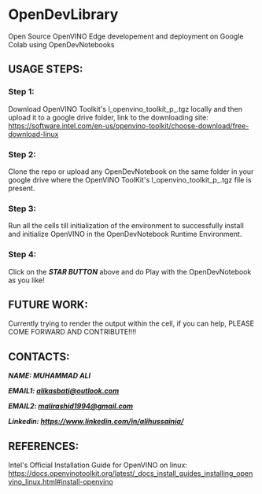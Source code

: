 # OpenDevLibrary
Open Source OpenVINO  Edge developement and deployment on Google Colab using OpenDevNotebooks

## USAGE STEPS:

### Step 1: 
Download OpenVINO Toolkit's l_openvino_toolkit_p_<version>.tgz locally and then upload it to a google drive folder, link to the downloading site: https://software.intel.com/en-us/openvino-toolkit/choose-download/free-download-linux

### Step 2: 
Clone the repo or upload any OpenDevNotebook on the same folder in your google drive where the OpenVINO ToolKit's l_openvino_toolkit_p_<version>.tgz file is present.

### Step 3: 
Run all the cells till initialization of the environment to successfully install and initialize OpenVINO in the OpenDevNotebook Runtime Environment.

### Step 4: 
Click on the ***STAR BUTTON*** above and do Play with the OpenDevNotebook as you like!

## FUTURE WORK:

Currently trying to render the output within the cell, if you can help, PLEASE COME FORWARD AND CONTRIBUTE!!!!

## CONTACTS:

***NAME: MUHAMMAD ALI***

***EMAIL1: alikasbati@outlook.com***

***EMAIL2: malirashid1994@gmail.com***

***Linkedin: https://www.linkedin.com/in/alihussainia/*** 

## REFERENCES:
Intel's Official Installation Guide for OpenVINO on linux: https://docs.openvinotoolkit.org/latest/_docs_install_guides_installing_openvino_linux.html#install-openvino

